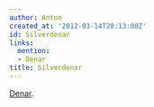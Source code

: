 ```yaml
---
author: Anton
created_at: '2012-03-14T20:13:00Z'
id: Silverdenar
links:
  mention:
  - Denar
title: Silverdenar
---
```


[Denar].

  [Denar]: Denar
